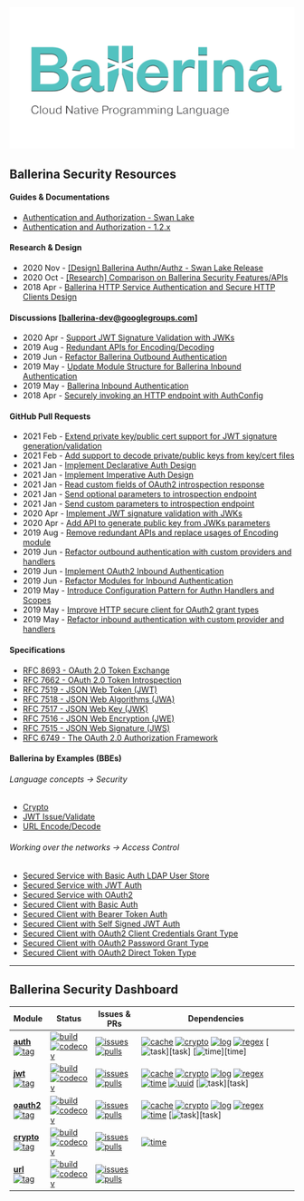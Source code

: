 <!-- Global site tag (gtag.js) - Google Analytics -->
<script async src="https://www.googletagmanager.com/gtag/js?id=UA-69533863-9"></script>
<script>
  window.dataLayer = window.dataLayer || [];
  function gtag(){dataLayer.push(arguments);}
  gtag('js', new Date());

  gtag('config', 'UA-69533863-9');
</script>
<link rel="shortcut icon" type="image/png" href="img/favicon.png?v=1.0">

![Ballerina](./img/ballerina-cover.png)

## Ballerina Security Resources

#### Guides & Documentations

- [Authentication and Authorization - Swan Lake](https://ballerina.io/swan-lake/learn/security/authentication-and-authorization/)
- [Authentication and Authorization - 1.2.x](https://ballerina.io/1.2/learn/writing-secure-ballerina-code/)

#### Research & Design

- 2020 Nov - [[Design] Ballerina Authn/Authz - Swan Lake Release](https://docs.google.com/document/d/1dGw5uUP6kqZNTwMfQ_Ik-k0HTMKhX70XpEA3tys9_kk/edit?usp=sharing)
- 2020 Oct - [[Research] Comparison on Ballerina Security Features/APIs](https://docs.google.com/spreadsheets/d/1PyMAlAvgkEL0RpW8CVUj1ccW_61Vm6SMbvadFVYRpSA/edit?usp=sharing)
- 2018 Apr - [Ballerina HTTP Service Authentication and Secure HTTP Clients Design](https://docs.google.com/document/d/1GR-z2aNTFybY1LBquxKPvN3J-kWdEL2Y4_X7S570BOU/edit?usp=sharing)

#### Discussions [ballerina-dev@googlegroups.com]

- 2020 Apr - [Support JWT Signature Validation with JWKs](https://groups.google.com/g/ballerina-dev/c/lk3QnvBeT0c/m/b_Apt5wGBgAJ)
- 2019 Aug - [Redundant APIs for Encoding/Decoding](https://groups.google.com/g/ballerina-dev/c/sbASEwIl44k/m/0YlP3IcXFwAJ)
- 2019 Jun - [Refactor Ballerina Outbound Authentication](https://groups.google.com/g/ballerina-dev/c/OvlUscsjT-I/m/VmTTBg-DBAAJ)
- 2019 May - [Update Module Structure for Ballerina Inbound Authentication](https://groups.google.com/g/ballerina-dev/c/7SYDiKeF8p8/m/3GNncS9dAwAJ)
- 2019 May - [Ballerina Inbound Authentication](https://groups.google.com/g/ballerina-dev/c/U3-GY9Q49eQ/m/HAcrWb-qAgAJ)
- 2018 Apr - [Securely invoking an HTTP endpoint with AuthConfig](https://groups.google.com/g/ballerina-dev/c/1q657E_wegQ/m/fjFkg9YnAgAJ)

#### GitHub Pull Requests

- 2021 Feb - [Extend private key/public cert support for JWT signature generation/validation](https://github.com/ballerina-platform/module-ballerina-jwt/pull/109)
- 2021 Feb - [Add support to decode private/public keys from key/cert files](https://github.com/ballerina-platform/module-ballerina-crypto/pull/61)
- 2021 Jan - [Implement Declarative Auth Design](https://github.com/ballerina-platform/module-ballerina-http/pull/155)
- 2021 Jan - [Implement Imperative Auth Design](https://github.com/ballerina-platform/module-ballerina-http/pull/142)
- 2021 Jan - [Read custom fields of OAuth2 introspection response](https://github.com/ballerina-platform/module-ballerina-oauth2/pull/49)
- 2021 Jan - [Send optional parameters to introspection endpoint](https://github.com/ballerina-platform/module-ballerina-http/pull/164)
- 2021 Jan - [Send custom parameters to introspection endpoint](https://github.com/ballerina-platform/module-ballerina-oauth2/pull/53)
- 2020 Apr - [Implement JWT signature validation with JWKs](https://github.com/ballerina-platform/ballerina-lang/pull/22982)
- 2020 Apr - [Add API to generate public key from JWKs parameters](https://github.com/ballerina-platform/ballerina-lang/pull/22890)
- 2019 Aug - [Remove redundant APIs and replace usages of Encoding module](https://github.com/ballerina-platform/ballerina-lang/pull/18309)
- 2019 Jun - [Refactor outbound authentication with custom providers and handlers](https://github.com/ballerina-platform/ballerina-lang/pull/15696)
- 2019 Jun - [Implement OAuth2 Inbound Authentication](https://github.com/ballerina-platform/ballerina-lang/pull/15489)
- 2019 Jun - [Refactor Modules for Inbound Authentication](https://github.com/ballerina-platform/ballerina-lang/pull/15435)
- 2019 May - [Introduce Configuration Pattern for Authn Handlers and Scopes](https://github.com/ballerina-platform/ballerina-lang/pull/15363)
- 2019 May - [Improve HTTP secure client for OAuth2 grant types](https://github.com/ballerina-platform/ballerina-lang/pull/14419)
- 2019 May - [Refactor inbound authentication with custom provider and handlers](https://github.com/ballerina-platform/ballerina-lang/pull/15056)

#### Specifications

- [RFC 8693 - OAuth 2.0 Token Exchange](https://tools.ietf.org/html/rfc8693)
- [RFC 7662 - OAuth 2.0 Token Introspection](https://tools.ietf.org/html/rfc7662)
- [RFC 7519 - JSON Web Token (JWT)](https://tools.ietf.org/html/rfc7519)
- [RFC 7518 - JSON Web Algorithms (JWA)](https://tools.ietf.org/html/rfc7518)
- [RFC 7517 - JSON Web Key (JWK)](https://tools.ietf.org/html/rfc7517)
- [RFC 7516 - JSON Web Encryption (JWE)](https://tools.ietf.org/html/rfc7516)
- [RFC 7515 - JSON Web Signature (JWS)](https://tools.ietf.org/html/rfc7515)
- [RFC 6749 - The OAuth 2.0 Authorization Framework](https://tools.ietf.org/html/rfc6749)

#### Ballerina by Examples (BBEs)

###### Language concepts -> Security

- [Crypto](https://ballerina.io/swan-lake/learn/by-example/crypto.html)
- [JWT Issue/Validate](https://ballerina.io/swan-lake/learn/by-example/jwt-issue-validate.html)
- [URL Encode/Decode](https://ballerina.io/swan-lake/learn/by-example/url-encode-decode.html)

###### Working over the networks -> Access Control
- [Secured Service with Basic Auth LDAP User Store](https://ballerina.io/swan-lake/learn/by-example/secured-service-with-basic-auth-ldap-user-store.html)
- [Secured Service with JWT Auth](https://ballerina.io/swan-lake/learn/by-example/secured-service-with-jwt-auth.html)
- [Secured Service with OAuth2](https://ballerina.io/swan-lake/learn/by-example/secured-service-with-oauth2.html)
- [Secured Client with Basic Auth](https://ballerina.io/swan-lake/learn/by-example/secured-client-with-basic-auth.html)
- [Secured Client with Bearer Token Auth](https://ballerina.io/swan-lake/learn/by-example/secured-client-with-bearer-token-auth.html)
- [Secured Client with Self Signed JWT Auth](https://ballerina.io/swan-lake/learn/by-example/secured-client-with-self-signed-jwt-auth.html)
- [Secured Client with OAuth2 Client Credentials Grant Type](https://ballerina.io/swan-lake/learn/by-example/secured-client-with-oauth2-client-credentials-grant-type.html)
- [Secured Client with OAuth2 Password Grant Type](https://ballerina.io/swan-lake/learn/by-example/secured-client-with-oauth2-password-grant-type.html)
- [Secured Client with OAuth2 Direct Token Type](https://ballerina.io/swan-lake/learn/by-example/secured-client-with-oauth2-direct-token-type.html)

--- 
## Ballerina Security Dashboard

| Module | Status | Issues & PRs | Dependencies |
|---|---|---|---|
| [**auth**][auth] <br/> [![tag](https://img.shields.io/github/v/tag/ballerina-platform/module-ballerina-auth?label=)][auth-tags] | [![build](https://github.com/ballerina-platform/module-ballerina-auth/workflows/Build/badge.svg)][auth-build] <br/> [![codecov](https://codecov.io/gh/ballerina-platform/module-ballerina-auth/branch/master/graph/badge.svg)][auth-codecov] | [![issues](https://img.shields.io/github/issues/ballerina-platform/ballerina-standard-library/module/auth.svg?label=Issues)][auth-issues] <br/> [![pulls](https://img.shields.io/github/issues-pr/ballerina-platform/module-ballerina-auth?label=PRs)][auth-pulls] | [![cache](https://img.shields.io/github/workflow/status/ballerina-platform/module-ballerina-cache/Build?label=Cache)][cache] [![crypto](https://img.shields.io/github/workflow/status/ballerina-platform/module-ballerina-crypto/Build?label=Crypto)][crypto] [![log](https://img.shields.io/github/workflow/status/ballerina-platform/module-ballerina-log/Build?label=Log)][log] [![regex](https://img.shields.io/github/workflow/status/ballerina-platform/module-ballerina-regex/Build?label=Regex)][regex] [![task](https://img.shields.io/github/workflow/status/ballerina-platform/module-ballerina-task/Build?label=Task*)][task] [![time](https://img.shields.io/github/workflow/status/ballerina-platform/module-ballerina-time/Build?label=Time*)][time] |
| [**jwt**][jwt] <br/> [![tag](https://img.shields.io/github/v/tag/ballerina-platform/module-ballerina-jwt?label=)][jwt-tags] | [![build](https://github.com/ballerina-platform/module-ballerina-jwt/workflows/Build/badge.svg)][jwt-build] <br/> [![codecov](https://codecov.io/gh/ballerina-platform/module-ballerina-jwt/branch/master/graph/badge.svg)][jwt-codecov] | [![issues](https://img.shields.io/github/issues/ballerina-platform/ballerina-standard-library/module/jwt.svg?label=Issues)][jwt-issues] <br/> [![pulls](https://img.shields.io/github/issues-pr/ballerina-platform/module-ballerina-jwt?label=PRs)][jwt-pulls] | [![cache](https://img.shields.io/github/workflow/status/ballerina-platform/module-ballerina-cache/Build?label=Cache)][cache] [![crypto](https://img.shields.io/github/workflow/status/ballerina-platform/module-ballerina-crypto/Build?label=Crypto)][crypto] [![log](https://img.shields.io/github/workflow/status/ballerina-platform/module-ballerina-log/Build?label=Log)][log] [![regex](https://img.shields.io/github/workflow/status/ballerina-platform/module-ballerina-regex/Build?label=Regex)][regex] [![time](https://img.shields.io/github/workflow/status/ballerina-platform/module-ballerina-time/Build?label=Time)][time] [![uuid](https://img.shields.io/github/workflow/status/ballerina-platform/module-ballerina-uuid/Build?label=UUID)][uuid] [![task](https://img.shields.io/github/workflow/status/ballerina-platform/module-ballerina-task/Build?label=Task*)][task] |
| [**oauth2**][oauth2] <br/> [![tag](https://img.shields.io/github/v/tag/ballerina-platform/module-ballerina-oauth2?label=)][oauth2-tags] | [![build](https://github.com/ballerina-platform/module-ballerina-oauth2/workflows/Build/badge.svg)][oauth2-build] <br/> [![codecov](https://codecov.io/gh/ballerina-platform/module-ballerina-oauth2/branch/master/graph/badge.svg)][oauth2-codecov] | [![issues](https://img.shields.io/github/issues/ballerina-platform/ballerina-standard-library/module/oauth2.svg?label=Issues)][oauth2-issues] <br/> [![pulls](https://img.shields.io/github/issues-pr/ballerina-platform/module-ballerina-oauth2?label=PRs)][oauth2-pulls] | [![cache](https://img.shields.io/github/workflow/status/ballerina-platform/module-ballerina-cache/Build?label=Cache)][cache] [![crypto](https://img.shields.io/github/workflow/status/ballerina-platform/module-ballerina-crypto/Build?label=Crypto)][crypto] [![log](https://img.shields.io/github/workflow/status/ballerina-platform/module-ballerina-log/Build?label=Log)][log] [![regex](https://img.shields.io/github/workflow/status/ballerina-platform/module-ballerina-regex/Build?label=Regex)][regex] [![time](https://img.shields.io/github/workflow/status/ballerina-platform/module-ballerina-time/Build?label=Time)][time] [![task](https://img.shields.io/github/workflow/status/ballerina-platform/module-ballerina-task/Build?label=Task*)][task] |
| [**crypto**][crypto] <br/> [![tag](https://img.shields.io/github/v/tag/ballerina-platform/module-ballerina-crypto?label=)][crypto-tags] | [![build](https://github.com/ballerina-platform/module-ballerina-crypto/workflows/Build/badge.svg)][crypto-build] <br/> [![codecov](https://codecov.io/gh/ballerina-platform/module-ballerina-crypto/branch/master/graph/badge.svg)][crypto-codecov] | [![issues](https://img.shields.io/github/issues/ballerina-platform/ballerina-standard-library/module/crypto.svg?label=Issues)][crypto-issues] <br/> [![pulls](https://img.shields.io/github/issues-pr/ballerina-platform/module-ballerina-crypto?label=PRs)][crypto-pulls] | [![time](https://img.shields.io/github/workflow/status/ballerina-platform/module-ballerina-time/Build?label=Time)][time] |
| [**url**][url] <br/> [![tag](https://img.shields.io/github/v/tag/ballerina-platform/module-ballerina-url?label=)][url-tags] | [![build](https://github.com/ballerina-platform/module-ballerina-url/workflows/Build/badge.svg)][url-build] <br/> [![codecov](https://codecov.io/gh/ballerina-platform/module-ballerina-url/branch/master/graph/badge.svg)][crypto-codecov] | [![issues](https://img.shields.io/github/issues/ballerina-platform/ballerina-standard-library/module/url.svg?label=Issues)][crypto-issues] <br/> [![pulls](https://img.shields.io/github/issues-pr/ballerina-platform/module-ballerina-url?label=PRs)][crypto-pulls] | |

[auth]: https://github.com/ballerina-platform/module-ballerina-auth
[auth-tags]: https://github.com/ballerina-platform/module-ballerina-auth/tags
[auth-build]: https://github.com/ballerina-platform/module-ballerina-auth/actions/workflows/build-master.yml
[auth-codecov]: https://codecov.io/gh/ballerina-platform/module-ballerina-auth
[auth-issues]: https://github.com/ballerina-platform/ballerina-standard-library/issues?q=is%3Aopen+is%3Aissue+label%3Amodule%2Fauth
[auth-pulls]: https://github.com/ballerina-platform/module-ballerina-auth/pulls

[jwt]: https://github.com/ballerina-platform/module-ballerina-jwt
[jwt-tags]: https://github.com/ballerina-platform/module-ballerina-jwt/tags
[jwt-build]: https://github.com/ballerina-platform/module-ballerina-jwt/actions/workflows/build-master.yml
[jwt-codecov]: https://codecov.io/gh/ballerina-platform/module-ballerina-jwt
[jwt-issues]: https://github.com/ballerina-platform/ballerina-standard-library/issues?q=is%3Aopen+is%3Aissue+label%3Amodule%2Fjwt
[jwt-pulls]: https://github.com/ballerina-platform/module-ballerina-jwt/pulls

[oauth2]: https://github.com/ballerina-platform/module-ballerina-oauth2
[oauth2-tags]: https://github.com/ballerina-platform/module-ballerina-oauth2/tags
[oauth2-build]: https://github.com/ballerina-platform/module-ballerina-oauth2/actions/workflows/build-master.yml
[oauth2-codecov]: https://codecov.io/gh/ballerina-platform/module-ballerina-oauth2
[oauth2-issues]: https://github.com/ballerina-platform/ballerina-standard-library/issues?q=is%3Aopen+is%3Aissue+label%3Amodule%2Foauth2
[oauth2-pulls]: https://github.com/ballerina-platform/module-ballerina-oauth2/pulls

[crypto]: https://github.com/ballerina-platform/module-ballerina-crypto
[crypto-tags]: https://github.com/ballerina-platform/module-ballerina-crypto/tags
[crypto-build]: https://github.com/ballerina-platform/module-ballerina-crypto/actions/workflows/build-master.yml
[crypto-codecov]: https://codecov.io/gh/ballerina-platform/module-ballerina-crypto
[crypto-issues]: https://github.com/ballerina-platform/ballerina-standard-library/issues?q=is%3Aopen+is%3Aissue+label%3Amodule%2Fcrypto
[crypto-pulls]: https://github.com/ballerina-platform/module-ballerina-crypto/pulls

[url]: https://github.com/ballerina-platform/module-ballerina-url
[url-tags]: https://github.com/ballerina-platform/module-ballerina-url/tags
[url-build]: https://github.com/ballerina-platform/module-ballerina-url/actions/workflows/build-master.yml
[url-codecov]: https://codecov.io/gh/ballerina-platform/module-ballerina-url
[url-issues]: https://github.com/ballerina-platform/ballerina-standard-library/issues?q=is%3Aopen+is%3Aissue+label%3Amodule%2Furl
[url-pulls]: https://github.com/ballerina-platform/module-ballerina-url/pulls

[cache]: https://github.com/ballerina-platform/module-ballerina-cache
[crypto]: https://github.com/ballerina-platform/module-ballerina-crypto
[log]: https://github.com/ballerina-platform/module-ballerina-log
[regex]: https://github.com/ballerina-platform/module-ballerina-regex
[task]: https://github.com/ballerina-platform/module-ballerina-task
[time]: https://github.com/ballerina-platform/module-ballerina-time
[uuid]: https://github.com/ballerina-platform/module-ballerina-uuid
